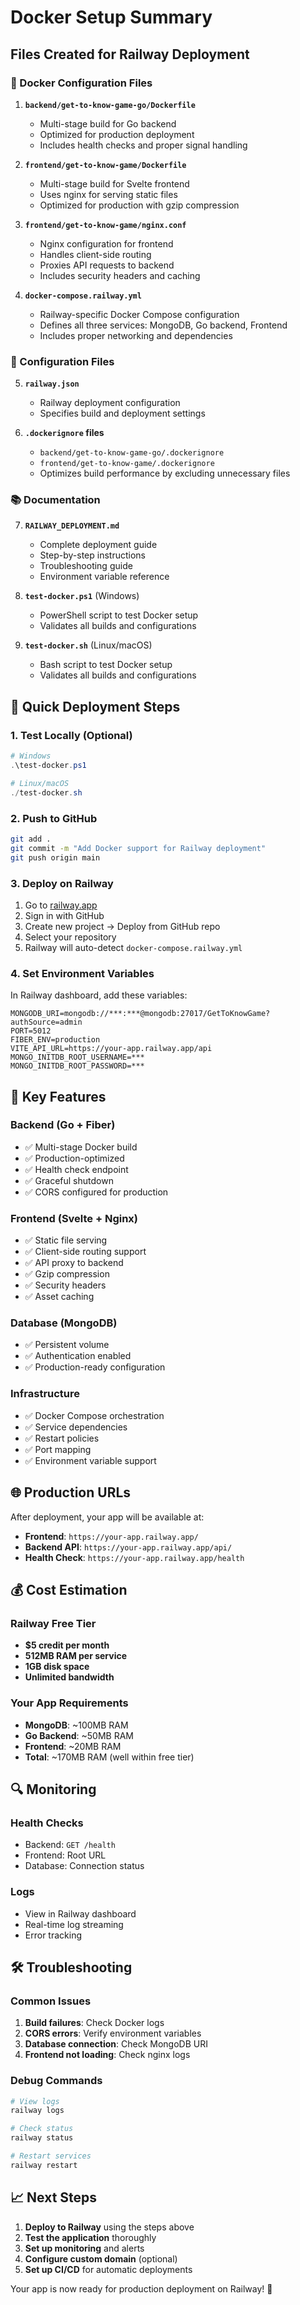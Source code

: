 # Docker Setup Summary

## Files Created for Railway Deployment

### 🐳 Docker Configuration Files

1. **`backend/get-to-know-game-go/Dockerfile`**
   - Multi-stage build for Go backend
   - Optimized for production deployment
   - Includes health checks and proper signal handling

2. **`frontend/get-to-know-game/Dockerfile`**
   - Multi-stage build for Svelte frontend
   - Uses nginx for serving static files
   - Optimized for production with gzip compression

3. **`frontend/get-to-know-game/nginx.conf`**
   - Nginx configuration for frontend
   - Handles client-side routing
   - Proxies API requests to backend
   - Includes security headers and caching

4. **`docker-compose.railway.yml`**
   - Railway-specific Docker Compose configuration
   - Defines all three services: MongoDB, Go backend, Frontend
   - Includes proper networking and dependencies

### 🔧 Configuration Files

5. **`railway.json`**
   - Railway deployment configuration
   - Specifies build and deployment settings

6. **`.dockerignore` files**
   - `backend/get-to-know-game-go/.dockerignore`
   - `frontend/get-to-know-game/.dockerignore`
   - Optimizes build performance by excluding unnecessary files

### 📚 Documentation

7. **`RAILWAY_DEPLOYMENT.md`**
   - Complete deployment guide
   - Step-by-step instructions
   - Troubleshooting guide
   - Environment variable reference

8. **`test-docker.ps1`** (Windows)
   - PowerShell script to test Docker setup
   - Validates all builds and configurations

9. **`test-docker.sh`** (Linux/macOS)
   - Bash script to test Docker setup
   - Validates all builds and configurations

## 🚀 Quick Deployment Steps

### 1. Test Locally (Optional)
```powershell
# Windows
.\test-docker.ps1

# Linux/macOS
./test-docker.sh
```

### 2. Push to GitHub
```bash
git add .
git commit -m "Add Docker support for Railway deployment"
git push origin main
```

### 3. Deploy on Railway
1. Go to [railway.app](https://railway.app)
2. Sign in with GitHub
3. Create new project → Deploy from GitHub repo
4. Select your repository
5. Railway will auto-detect `docker-compose.railway.yml`

### 4. Set Environment Variables
In Railway dashboard, add these variables:
```
MONGODB_URI=mongodb://***:***@mongodb:27017/GetToKnowGame?authSource=admin
PORT=5012
FIBER_ENV=production
VITE_API_URL=https://your-app.railway.app/api
MONGO_INITDB_ROOT_USERNAME=***
MONGO_INITDB_ROOT_PASSWORD=***
```

## 🔧 Key Features

### Backend (Go + Fiber)
- ✅ Multi-stage Docker build
- ✅ Production-optimized
- ✅ Health check endpoint
- ✅ Graceful shutdown
- ✅ CORS configured for production

### Frontend (Svelte + Nginx)
- ✅ Static file serving
- ✅ Client-side routing support
- ✅ API proxy to backend
- ✅ Gzip compression
- ✅ Security headers
- ✅ Asset caching

### Database (MongoDB)
- ✅ Persistent volume
- ✅ Authentication enabled
- ✅ Production-ready configuration

### Infrastructure
- ✅ Docker Compose orchestration
- ✅ Service dependencies
- ✅ Restart policies
- ✅ Port mapping
- ✅ Environment variable support

## 🌐 Production URLs

After deployment, your app will be available at:
- **Frontend**: `https://your-app.railway.app/`
- **Backend API**: `https://your-app.railway.app/api/`
- **Health Check**: `https://your-app.railway.app/health`

## 💰 Cost Estimation

### Railway Free Tier
- **$5 credit per month**
- **512MB RAM per service**
- **1GB disk space**
- **Unlimited bandwidth**

### Your App Requirements
- **MongoDB**: ~100MB RAM
- **Go Backend**: ~50MB RAM  
- **Frontend**: ~20MB RAM
- **Total**: ~170MB RAM (well within free tier)

## 🔍 Monitoring

### Health Checks
- Backend: `GET /health`
- Frontend: Root URL
- Database: Connection status

### Logs
- View in Railway dashboard
- Real-time log streaming
- Error tracking

## 🛠️ Troubleshooting

### Common Issues
1. **Build failures**: Check Docker logs
2. **CORS errors**: Verify environment variables
3. **Database connection**: Check MongoDB URI
4. **Frontend not loading**: Check nginx logs

### Debug Commands
```bash
# View logs
railway logs

# Check status
railway status

# Restart services
railway restart
```

## 📈 Next Steps

1. **Deploy to Railway** using the steps above
2. **Test the application** thoroughly
3. **Set up monitoring** and alerts
4. **Configure custom domain** (optional)
5. **Set up CI/CD** for automatic deployments

Your app is now ready for production deployment on Railway! 🎉

